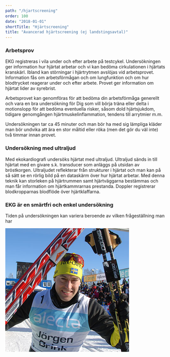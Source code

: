 ```yaml
---
path: "/hjartscreening"
order: 100
date: "2018-01-01"
shortTitle: "Hjärtscreening"
title: "Avancerad hjärtscreening (ej landstingsavtal)"
---
```


### Arbetsprov

EKG registreras i vila under och efter arbete på testcykel. Undersökningen ger information hur hjärtat arbetar och vi kan bedöma cirkulationen i hjärtats kranskärl. Ibland kan störningar i hjärtrytmen avslöjas vid arbetsprovet. Information fås om arbetsförmågan och om lungfunktion och om hur blodtrycket reagerar under och efter arbete. Provet ger information om hjärtat lider av syrebrist.

Arbetsprovet kan genomföras för att bedöma din arbetsförmåga generellt och vara en bra undersökning för Dig som vill börja träna eller delta i motionslopp för att bedöma eventuella risker, såsom dold hjärtsjukdom, tidigare genomgången hjärtmuskelinflammation, tendens till arrytmier m.m.

Undersökningen tar ca 45 minuter och man bör ha med sig lämpliga kläder man bör undvika att ära en stor måltid eller röka (men det gör du väl inte) två timmar innan provet.

### Undersökning med ultraljud

Med ekokardiografi undersöks hjärtat med ultraljud. Ultraljud sänds in till hjärtat med en givare s.k. transducer som anläggs på utsidan av bröstkorgen. Ultraljudet reflekterar från strukturer i hjärtat och man kan på så sätt se en rörlig bild på en dataskärm över hur hjärtat arbetar. Med denna teknik kan storleken på hjärtrummen samt hjärtväggarna bestämmas och man får information om hjärtkammrarnas prestanda. Doppler registrerar blodkropparnas blodflöde över hjärtklaffarna.

### EKG är en smärtfri och enkel undersökning

Tiden på undersökningen kan variera beroende av vilken frågeställning man har

![Brink](./brink.jpg)
